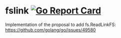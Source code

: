 # fslink [![Go Report Card](https://goreportcard.com/badge/github.com/stealthrocket/fslink)](https://goreportcard.com/report/github.com/stealthrocket/fslink)
Implementation of the proposal to add fs.ReadLinkFS: https://github.com/golang/go/issues/49580
